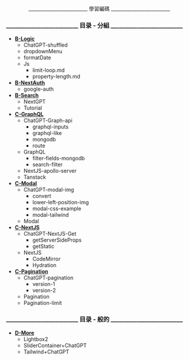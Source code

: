 <p align="center">
    _________________________ 學習編碼 _________________________
</p>

### _________________________ 目录 - 分組 _________________________

- [**B-Logic**](https://github.com/SinsamutQ/fontend/tree/main/B-Logic)
    - ChatGPT-shuffled
    - dropdownMenu
    - formatDate
    - Js
        - limit-loop.md
        - property-length.md
- [**B-NextAuth**](https://github.com/SinsamutQ/fontend/tree/main/B-NextAuth)
    - google-auth
- [**B-Search**](https://github.com/SinsamutQ/fontend/tree/main/B-Search)
    - NextGPT
    - Tutorial
- [**C-GraphQL**](https://github.com/SinsamutQ/fontend/tree/main/C-GraphQL)
    - ChatGPT-Graph-api
        - graphql-inputs
        - graphql-like
        - mongodb
        - route
    - GraphQL
        - filter-fields-mongodb
        - search-filter
    - NextJS-apollo-server
    - Tanstack
- [**C-Modal**](https://github.com/SinsamutQ/fontend/tree/main/C-Modal)
    - ChatGPT-modal-img
        - convert
        - lower-left-position-img
        - modal-css-example
        - modal-tailwind
    - Modal
- [**C-NextJS**](https://github.com/SinsamutQ/fontend/tree/main/C-NextJS)
    - ChatGPT-NextJS-Get
        - getServerSideProps
        - getStatic
    - NextJS
        - CodeMirror
        - Hydration
- [**C-Pagination**](https://github.com/SinsamutQ/fontend/tree/main/C-Pagination)
    - ChatGPT-pagination
        - version-1
        - version-2
    - Pagination
    - Pagination-limit

### _________________________ 目录 - 般的 _________________________

- [**D-More**](https://github.com/SinsamutQ/fontend/tree/main/D-More)
    - Lightbox2
    - SliderContainer+ChatGPT
    - Tailwind+ChatGPT